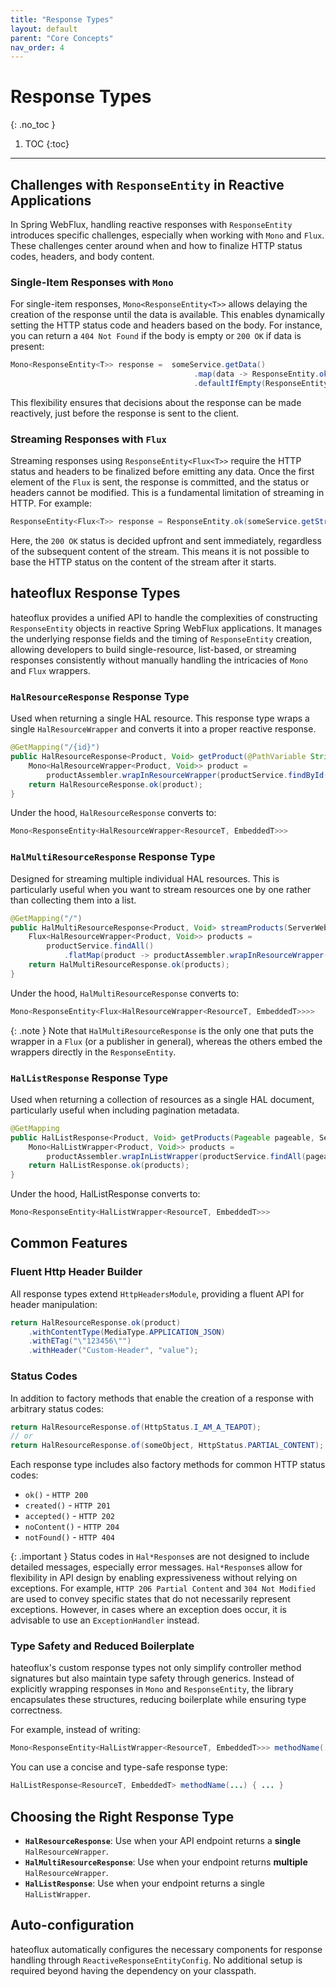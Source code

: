```yaml
---
title: "Response Types"
layout: default
parent: "Core Concepts"
nav_order: 4
---
```


# Response Types
{: .no_toc }
<br>
1. TOC
{:toc}
---

## Challenges with `ResponseEntity` in Reactive Applications

In Spring WebFlux, handling reactive responses with `ResponseEntity` introduces specific challenges, especially when working with `Mono` and `Flux`. These challenges center around when and how to finalize HTTP status codes, headers, and body content.

### Single-Item Responses with `Mono`

For single-item responses, `Mono<ResponseEntity<T>>` allows delaying the creation of the response until the data is available. This enables dynamically setting the HTTP status code and headers based on the body. For instance, you can return a `404 Not Found` if the body is empty or `200 OK` if data is present:

```java
Mono<ResponseEntity<T>> response =  someService.getData()
                                         .map(data -> ResponseEntity.ok(data))
                                         .defaultIfEmpty(ResponseEntity.notFound().build());
```
This flexibility ensures that decisions about the response can be made reactively, just before the response is sent to the client.

### Streaming Responses with `Flux`
Streaming responses using `ResponseEntity<Flux<T>>` require the HTTP status and headers to be finalized before emitting any data. Once the first element of the `Flux` is sent, the response is committed, and the status or headers cannot be modified. This is a fundamental limitation of streaming in HTTP. For example:

```java
ResponseEntity<Flux<T>> response = ResponseEntity.ok(someService.getStreamingData());
```
Here, the `200 OK` status is decided upfront and sent immediately, regardless of the subsequent content of the stream. This means it is not possible to base the HTTP status on the content of the stream after it starts.

## hateoflux Response Types
hateoflux provides a unified API to handle the complexities of constructing `ResponseEntity` objects in reactive Spring WebFlux applications. It manages the underlying response fields and the timing of `ResponseEntity` creation, allowing developers to build single-resource, list-based, or streaming responses consistently without manually handling the intricacies of `Mono` and `Flux` wrappers.

### `HalResourceResponse` Response Type
Used when returning a single HAL resource. This response type wraps a single `HalResourceWrapper` and converts it into a proper reactive response.

```java
@GetMapping("/{id}")
public HalResourceResponse<Product, Void> getProduct(@PathVariable String id, ServerWebExchange exchange) {
    Mono<HalResourceWrapper<Product, Void>> product = 
        productAssembler.wrapInResourceWrapper(productService.findById(id), exchange);
    return HalResourceResponse.ok(product);
}
```

Under the hood, `HalResourceResponse` converts to:

```java
Mono<ResponseEntity<HalResourceWrapper<ResourceT, EmbeddedT>>>
```

### `HalMultiResourceResponse` Response Type
Designed for streaming multiple individual HAL resources. This is particularly useful when you want to stream resources one by one rather than collecting them into a list.
```java
@GetMapping("/")
public HalMultiResourceResponse<Product, Void> streamProducts(ServerWebExchange exchange) {
    Flux<HalResourceWrapper<Product, Void>> products = 
        productService.findAll()
            .flatMap(product -> productAssembler.wrapInResourceWrapper(product, exchange));
    return HalMultiResourceResponse.ok(products);
}
```

Under the hood, `HalMultiResourceResponse` converts to:

```java
Mono<ResponseEntity<Flux<HalResourceWrapper<ResourceT, EmbeddedT>>>>
```

{: .note }
Note that `HalMultiResourceResponse` is the only one that puts the wrapper in a `Flux` (or a publisher in general), whereas the others embed the wrappers directly in the `ResponseEntity`.  

### `HalListResponse` Response Type
Used when returning a collection of resources as a single HAL document, particularly useful when including pagination metadata.

```java
@GetMapping
public HalListResponse<Product, Void> getProducts(Pageable pageable, ServerWebExchange exchange) {
    Mono<HalListWrapper<Product, Void>> products = 
        productAssembler.wrapInListWrapper(productService.findAll(pageable), exchange);
    return HalListResponse.ok(products);
}
```

Under the hood, HalListResponse converts to:
```java
Mono<ResponseEntity<HalListWrapper<ResourceT, EmbeddedT>>>
```

## Common Features
### Fluent Http Header Builder
All response types extend `HttpHeadersModule`, providing a fluent API for header manipulation:

```java
return HalResourceResponse.ok(product)
    .withContentType(MediaType.APPLICATION_JSON)
    .withETag("\"123456\"")
    .withHeader("Custom-Header", "value");
```

### Status Codes

In addition to factory methods that enable the creation of a response with arbitrary status codes:

```java
return HalResourceResponse.of(HttpStatus.I_AM_A_TEAPOT);
// or
return HalResourceResponse.of(someObject, HttpStatus.PARTIAL_CONTENT);
```

Each response type includes also factory methods for common HTTP status codes:

* `ok()` - `HTTP 200`
* `created()` - `HTTP 201`
* `accepted()` - `HTTP 202`
* `noContent()` - `HTTP 204`
* `notFound()` - `HTTP 404`

{: .important }
Status codes in `Hal*Response`s are not designed to include detailed messages, especially error messages. `Hal*Response`s allow for flexibility in API design by enabling expressiveness without relying on exceptions. For example, `HTTP 206 Partial Content` and `304 Not Modified` are used to convey specific states that do not necessarily represent exceptions. However, in cases where an exception does occur, it is advisable to use an `ExceptionHandler` instead.

### Type Safety and Reduced Boilerplate

hateoflux's custom response types not only simplify controller method signatures but also maintain type safety through generics. Instead of explicitly wrapping responses in `Mono` and `ResponseEntity`, the library encapsulates these structures, reducing boilerplate while ensuring type correctness.

For example, instead of writing:

```java
Mono<ResponseEntity<HalListWrapper<ResourceT, EmbeddedT>>> methodName(...) { ... }
```
You can use a concise and type-safe response type:

```java
HalListResponse<ResourceT, EmbeddedT> methodName(...) { ... }
```

## Choosing the Right Response Type
* **`HalResourceResponse`**: Use when your API endpoint returns a **single** `HalResourceWrapper`.
* **`HalMultiResourceResponse`**: Use when your endpoint returns **multiple** `HalResourceWrapper`.
* **`HalListResponse`**: Use when your endpoint returns a single `HalListWrapper`.

## Auto-configuration
hateoflux automatically configures the necessary components for response handling through `ReactiveResponseEntityConfig`. No additional setup is required beyond having the dependency on your classpath.